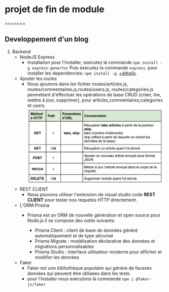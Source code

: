 # projet de fin de module
=======

##  Developpement d'un blog
1. Backend
    - NodeJS Express
        - Installation
        pour l'installer, executez la commande `npm install -g express-genertor`
        Puis executez la commande `express`.
        pour installer les dependencies: `npm install -g`.
        [+détails](https://expressjs.com/en/starter/generator.html).
    - Ajouter les routes 
        - Nous ajoutons dans les fichier routes/articles.js, routes/commentaires.js,routes/users.js, routes/categories.js permettant d'effectuer les opérations de base CRUD (créer, lire, mettre à jour, supprimer), pour articles,commentaires,categories et users.
    ![modele des chemins](./public/images/CRUD.JPG)
    - REST CLIENT
        - Nous pouvons utiliser l'extension de visual studio code **REST CLIENT** pour tester nos requetes HTTP directement.
    - L'ORM Prisma
        - Prisma est un ORM de nouvelle génération et open source pour Node.js.Il se compose des outils suivants:

            - Prisma Client : client de base de données généré automatiquement et de type sécurisé
            - Prisma Migrate : modélisation déclarative des données et migrations personnalisables
            - Prisma Studio : interface utilisateur moderne pour afficher et modifier les données 
    - Faker
        - Faker est une bibliothèque populaire qui génère de fausses données qui peuvent être utilisées  dans les tests.
        - pour l’installer nous exécutons la commande `npm i @faker-js/faker`




        

